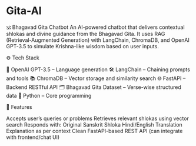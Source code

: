# Gita-AI
🕉️ Bhagavad Gita Chatbot
An AI-powered chatbot that delivers contextual shlokas and divine guidance from the Bhagavad Gita.
It uses RAG (Retrieval-Augmented Generation) with LangChain, ChromaDB, and OpenAI GPT-3.5 to simulate Krishna-like wisdom based on user inputs.

⚙️ Tech Stack

🧠 OpenAI GPT-3.5 – Language generation
🛠️ LangChain – Chaining prompts and tools
📚 ChromaDB – Vector storage and similarity search
🌐 FastAPI – Backend RESTful API
🗂️ Bhagavad Gita Dataset – Verse-wise structured data
🐍 Python – Core programming


🚀 Features

Accepts user’s queries or problems
Retrieves relevant shlokas using vector search
Responds with:
Original Sanskrit Shloka
Hindi/English Translation
Explanation as per context
Clean FastAPI-based REST API (can integrate with frontend/chat UI)
